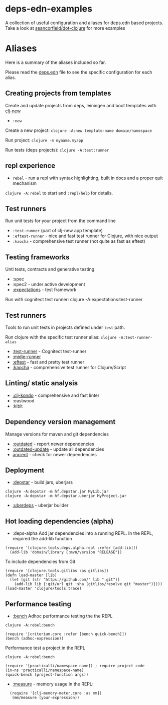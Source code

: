# deps-edn-examples
A collection of useful configuration and aliases for deps.edn based projects.  Take a look at [seancorfield/dot-clojure](https://github.com/seancorfield/dot-clojure) for more examples


# Aliases
Here is a summary of the aliases included so far.

Please read the [deps.edn](deps.edn) file to see the specific configuration for each alias.

## Creating projects from templates
Create and update projects from deps, leiningen and boot templates with [clj-new](https://github.com/seancorfield/clj-new)

* `:new`

Create a new project: `clojure -A:new template-name domain/namespace`

Run project: `clojure -m myname.myapp`

Run tests (deps projects): `clojure -A:test:runner`


## repl experience
* `rebel` - run a repl with syntax highlighting, built in docs and a proper quit mechanism

`clojure -A:rebel` to start and `:repl/help` for details.


## Test runners
Run unit tests for your project from the command line

* `:test-runner` (part of clj-new app template)
* `:eftest-runner` - nice and fast test runner for Clojure, with nice output
* `:kaocha` - comprehensive test runner (not quite as fast as eftest)


## Testing frameworks
Unti tests, contracts and generative testing

* :spec
* :spec2 - under active development
* [:expectations](https://github.com/clojure-expectations/expectations) - test framework

Run with cognitect test runner: clojure -A:expectations:test-runner


## Test runners
Tools to run unit tests in projects defined under `test` path.

Run clojure with the specific test runner alias: `clojure -A:test-runner-alias`

* [:test-runner](https://github.com/cognitect-labs/test-runner) - Cognitect test-runner
* [:midje-runner](https://github.com/miorimmax/midje-runner)
* [:eftest](https://github.com/weavejester/eftest) - fast and pretty test runner
* [:kaocha](https://github.com/lambdaisland/kaocha) - comprehensive test runner for Clojure/Script


## Linting/ static analysis

* [:clj-kondo](https://github.com/borkdude/clj-kondo/) - comprehensive and fast linter
* :eastwood
* :kibit


## Dependency version management
Manage versions for maven and git dependencies

* [:outdated](https://github.com/Olical/depot) - report newer dependencies
* [:outdated-update](https://github.com/Olical/depot) - update all dependencies
* [ancient](https://github.com/slipset/deps-ancient) - check for newer dependencies

## Deployment

* [:depstar](https://github.com/seancorfield/depstar) - build jars, uberjars
```
clojure -A:depstar -m hf.depstar.jar MyLib.jar
clojure -A:depstar -m hf.depstar.uberjar MyProject.jar
```

* [:uberdeps](https://github.com/tonsky/uberdeps) - uberjar builder


## Hot loading dependencies (alpha)

* :deps-alpha
Add jar dependencies into a running REPL.  In the REPL, required the add-lib function

```
(require '[clojure.tools.deps.alpha.repl :refer [add-lib]])
  (add-lib 'domain/library {:mvn/version "RELEASE"})
```

To include dependencies from Git
```
(require '[clojure.tools.gitlibs :as gitlibs])
(defn load-master [lib]
  (let [git (str "https://github.com/" lib ".git")]
    (add-lib lib {:git/url git :sha (gitlibs/resolve git "master")})))
(load-master 'clojure/tools.trace)
```


## Performance testing

* [:bench](https://github.com/hugoduncan/criterium/)
Adhoc performance testing the the REPL

```
clojure -A:rebel:bench

(require '[criterium.core :refer [bench quick-bench]])
(bench (adhoc-expression))
```

Performance test a project in the REPL
```
clojure -A:rebel:bench

(require '[practicalli/namespace-name]) ; require project code
(in-ns 'practicalli/namespace-name)
(quick-bench (project-function args))
```


*  [:measure](https://github.com/clojure-goes-fast/clj-memory-meter) - memory usage
In the REPL:
```
  (require '[clj-memory-meter.core :as mm])
   (mm/measure (your-expression))
```
